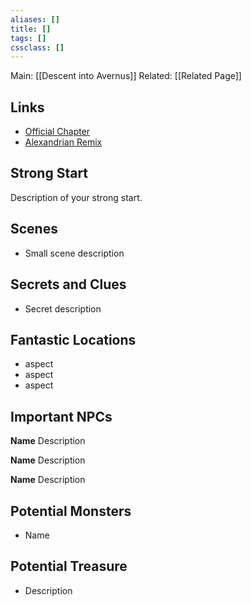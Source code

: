 ```yaml
---
aliases: []
title: []
tags: []
cssclass: []
---
```


Main: [[Descent into Avernus]]
Related: [[Related Page]]


## Links
- [Official Chapter](https://www.dndbeyond.com/sources/bgdia)
- [Alexandrian Remix](https://thealexandrian.net/wordpress/44214/roleplaying-games/remixing-avernus)

## Strong Start

Description of your strong start.

## Scenes

- Small scene description

## Secrets and Clues

- Secret description

## Fantastic Locations

- aspect
- aspect
- aspect

## Important NPCs

**Name** Description

**Name** Description

**Name** Description

## Potential Monsters

- Name

## Potential Treasure

- Description

